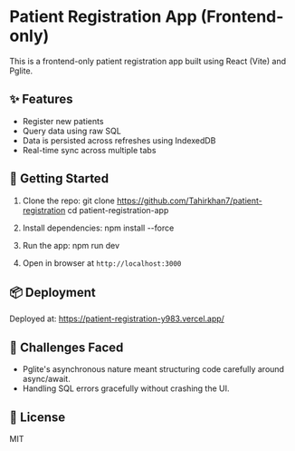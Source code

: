 # Patient Registration App (Frontend-only)

This is a frontend-only patient registration app built using React (Vite) and Pglite.

## ✨ Features

- Register new patients
- Query data using raw SQL
- Data is persisted across refreshes using IndexedDB
- Real-time sync across multiple tabs

## 🚀 Getting Started

1. Clone the repo:
git clone https://github.com/Tahirkhan7/patient-registration
cd patient-registration-app


2. Install dependencies:
npm install --force


3. Run the app:
npm run dev


4. Open in browser at `http://localhost:3000`

## 📦 Deployment

Deployed at: https://patient-registration-y983.vercel.app/

## 🧩 Challenges Faced

- Pglite's asynchronous nature meant structuring code carefully around async/await.
- Handling SQL errors gracefully without crashing the UI.

## 🔗 License

MIT
